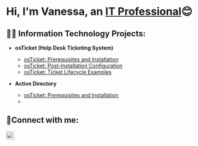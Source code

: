 <h1>Hi, I'm Vanessa, an <a href="https://linkedin.com/in/vanessa-lindor-58b970287/">IT Professional</a>😊</h1>

<h2>👨‍💻 Information Technology Projects:</h2>

- <b>osTicket (Help Desk Ticketing System)</b>
  - [osTicket: Prerequisites and Installation](https://github.com/vlindor/osticket-prereqs)
  - [osTicket: Post-Installation Configuration](https://github.com/vlindor/post-install-config)
  - [osTicket: Ticket Lifecycle Examples](https://github.com/joshmadakorcc/ticket-lifecycle)

- <b>Active Directory</b>
  - [osTicket: Prerequisites and Installation](https://github.com/vlindor/osticket-prereqs)
  - 
 
  
<h2>🤳Connect with me:</h2>

[<img align="left" alt="Josh | LinkedIn" width="22px" src="https://cdn.jsdelivr.net/npm/simple-icons@v3/icons/linkedin.svg" />][linkedin]


[linkedin]: https://www.linkedin.com/in/vanessa-lindor-58b970287
